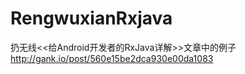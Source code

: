 # RengwuxianRxjava
扔无线&lt;&lt;给Android开发者的RxJava详解>>文章中的例子 http://gank.io/post/560e15be2dca930e00da1083
